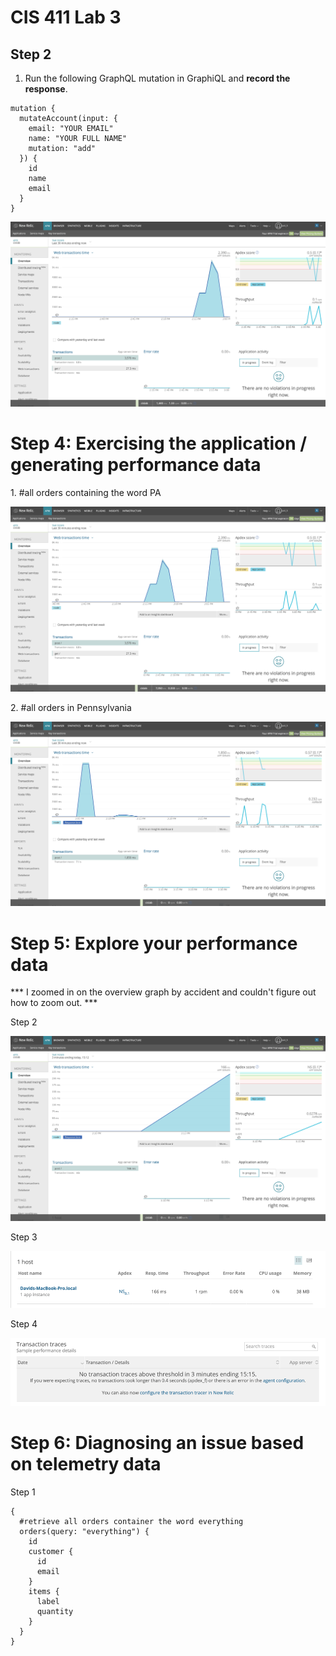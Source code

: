 # CIS 411 Lab 3

## Step 2

1.  Run the following GraphQL mutation in GraphiQL and **record the response**.

```
mutation {
  mutateAccount(input: {
    email: "YOUR EMAIL"
    name: "YOUR FULL NAME"
    mutation: "add"
  }) {
    id
    name
    email
  }
}
```

![alt text](https://github.com/da1238/cis411_lab3/blob/master/labreports/1.png)

# Step 4: Exercising the application / generating performance data

1\. #all orders containing the word PA

![alt text](https://github.com/da1238/cis411_lab3/blob/master/labreports/2.png)

2\. #all orders in Pennsylvania

![alt text](https://github.com/da1238/cis411_lab3/blob/master/labreports/3.png)

# Step 5: Explore your performance data

*** I zoomed in on the overview graph by accident and couldn't figure out how to zoom out. ***

Step 2

![alt text](https://github.com/da1238/cis411_lab3/blob/master/labreports/4.png)

Step 3

![alt text](https://github.com/da1238/cis411_lab3/blob/master/labreports/5.png)

Step 4

![alt text](https://github.com/da1238/cis411_lab3/blob/master/labreports/6.png)

# Step 6: Diagnosing an issue based on telemetry data

Step 1   
```
{
  #retrieve all orders container the word everything
  orders(query: "everything") {
    id
    customer {
      id
      email
    }
    items {
      label
      quantity
    }
  }
}
```

